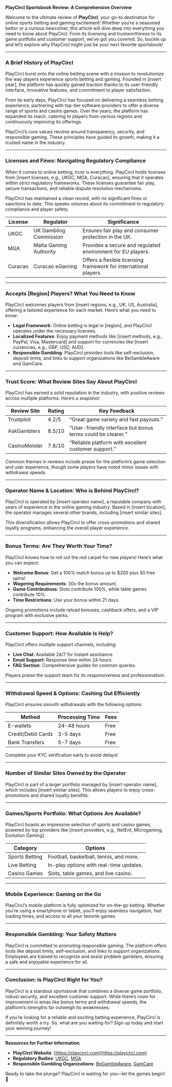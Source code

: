 **PlayCircl Sportsbook Review: A Comprehensive Overview**  

Welcome to the ultimate review of **PlayCircl**, your go-to destination for online sports betting and gaming excitement! Whether you’re a seasoned bettor or a curious newcomer, this article will dive deep into everything you need to know about PlayCircl. From its licensing and trustworthiness to its game portfolio and customer support, we’ve got you covered. So, buckle up and let’s explore why PlayCircl might just be your next favorite sportsbook!  

---

### **A Brief History of PlayCircl**  
PlayCircl burst onto the online betting scene with a mission to revolutionize the way players experience sports betting and gaming. Founded in [insert year], the platform has quickly gained traction thanks to its user-friendly interface, innovative features, and commitment to player satisfaction.  

From its early days, PlayCircl has focused on delivering a seamless betting experience, partnering with top-tier software providers to offer a diverse range of sports and casino games. Over the years, the platform has expanded its reach, catering to players from various regions and continuously improving its offerings.  

PlayCircl’s core values revolve around transparency, security, and responsible gaming. These principles have guided its growth, making it a trusted name in the industry.  

---

### **Licenses and Fines: Navigating Regulatory Compliance**  
When it comes to online betting, trust is everything. PlayCircl holds licenses from [insert licenses, e.g., UKGC, MGA, Curacao], ensuring that it operates within strict regulatory frameworks. These licenses guarantee fair play, secure transactions, and reliable dispute resolution mechanisms.  

PlayCircl has maintained a clean record, with no significant fines or sanctions to date. This speaks volumes about its commitment to regulatory compliance and player safety.  

| **License** | **Regulator** | **Significance** |  
|-------------|---------------|------------------|  
| UKGC        | UK Gambling Commission | Ensures fair play and consumer protection in the UK. |  
| MGA         | Malta Gaming Authority | Provides a secure and regulated environment for EU players. |  
| Curacao     | Curacao eGaming | Offers a flexible licensing framework for international players. |  

---

### **Accepts [Region] Players? What You Need to Know**  
PlayCircl welcomes players from [insert regions, e.g., UK, US, Australia], offering a tailored experience for each market. Here’s what you need to know:  

- **Legal Framework**: Online betting is legal in [region], and PlayCircl operates under the necessary licenses.  
- **Localized Features**: Enjoy payment methods like [insert methods, e.g., PayPal, Visa, Mastercard] and support for currencies like [insert currencies, e.g., GBP, USD, AUD].  
- **Responsible Gambling**: PlayCircl provides tools like self-exclusion, deposit limits, and links to support organizations like BeGambleAware and GamCare.  

---

### **Trust Score: What Review Sites Say About PlayCircl**  
PlayCircl has earned a solid reputation in the industry, with positive reviews across multiple platforms. Here’s a snapshot:  

| **Review Site** | **Rating** | **Key Feedback** |  
|-----------------|------------|------------------|  
| Trustpilot      | 4.2/5      | “Great game variety and fast payouts.” |  
| AskGamblers     | 8.5/10     | “User-friendly interface but bonus terms could be clearer.” |  
| CasinoMeister   | 7.8/10     | “Reliable platform with excellent customer support.” |  

Common themes in reviews include praise for the platform’s game selection and user experience, though some players have noted minor issues with withdrawal speeds.  

---

### **Operator Name & Location: Who is Behind PlayCircl?**  
PlayCircl is operated by [insert operator name], a reputable company with years of experience in the online gaming industry. Based in [insert location], the operator manages several other brands, including [insert similar sites].  

This diversification allows PlayCircl to offer cross-promotions and shared loyalty programs, enhancing the overall player experience.  

---

### **Bonus Terms: Are They Worth Your Time?**  
PlayCircl knows how to roll out the red carpet for new players! Here’s what you can expect:  

- **Welcome Bonus**: Get a 100% match bonus up to $200 plus 50 free spins!  
- **Wagering Requirements**: 30x the bonus amount.  
- **Game Contributions**: Slots contribute 100%, while table games contribute 10%.  
- **Time Restrictions**: Use your bonus within 21 days.  

Ongoing promotions include reload bonuses, cashback offers, and a VIP program with exclusive perks.  

---

### **Customer Support: How Available Is Help?**  
PlayCircl offers multiple support channels, including:  

- **Live Chat**: Available 24/7 for instant assistance.  
- **Email Support**: Response time within 24 hours.  
- **FAQ Section**: Comprehensive guides for common queries.  

Players praise the support team for its responsiveness and professionalism.  

---

### **Withdrawal Speed & Options: Cashing Out Efficiently**  
PlayCircl ensures smooth withdrawals with the following options:  

| **Method**      | **Processing Time** | **Fees** |  
|------------------|---------------------|----------|  
| E-wallets        | 24-48 hours         | Free     |  
| Credit/Debit Cards | 3-5 days           | Free     |  
| Bank Transfers   | 5-7 days            | Free     |  

Complete your KYC verification early to avoid delays!  

---

### **Number of Similar Sites Owned by the Operator**  
PlayCircl is part of a larger portfolio managed by [insert operator name], which includes [insert similar sites]. This allows players to enjoy cross-promotions and shared loyalty benefits.  

---

### **Games/Sports Portfolio: What Options Are Available?**  
PlayCircl boasts an impressive selection of sports and casino games, powered by top providers like [insert providers, e.g., NetEnt, Microgaming, Evolution Gaming].  

| **Category**     | **Options** |  
|------------------|-------------|  
| Sports Betting   | Football, basketball, tennis, and more. |  
| Live Betting     | In-play options with real-time updates. |  
| Casino Games     | Slots, table games, and live casino. |  

---

### **Mobile Experience: Gaming on the Go**  
PlayCircl’s mobile platform is fully optimized for on-the-go betting. Whether you’re using a smartphone or tablet, you’ll enjoy seamless navigation, fast loading times, and access to all your favorite games.  

---

### **Responsible Gambling: Your Safety Matters**  
PlayCircl is committed to promoting responsible gaming. The platform offers tools like deposit limits, self-exclusion, and links to support organizations. Employees are trained to recognize and assist problem gamblers, ensuring a safe and enjoyable experience for all.  

---

### **Conclusion: Is PlayCircl Right for You?**  
PlayCircl is a standout sportsbook that combines a diverse game portfolio, robust security, and excellent customer support. While there’s room for improvement in areas like bonus terms and withdrawal speeds, the platform’s strengths far outweigh its weaknesses.  

If you’re looking for a reliable and exciting betting experience, PlayCircl is definitely worth a try. So, what are you waiting for? Sign up today and start your winning journey!  

---

**Resources for Further Information**  
- **PlayCircl Website**: [https://playcircl.com](https://playcircl.com)  
- **Regulatory Bodies**: [UKGC](https://www.gamblingcommission.gov.uk), [MGA](https://www.mga.org.mt)  
- **Responsible Gambling Organizations**: [BeGambleAware](https://www.begambleaware.org), [GamCare](https://www.gamcare.org.uk)  

Ready to take the plunge? PlayCircl is waiting for you—let the games begin! 🎉
